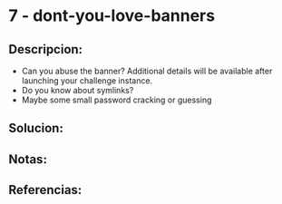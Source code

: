 # 7 - dont-you-love-banners

## Descripcion:
* Can you abuse the banner?
Additional details will be available after launching your challenge instance.
* Do you know about symlinks?
* Maybe some small password cracking or guessing

## Solucion:

## Notas:

## Referencias: